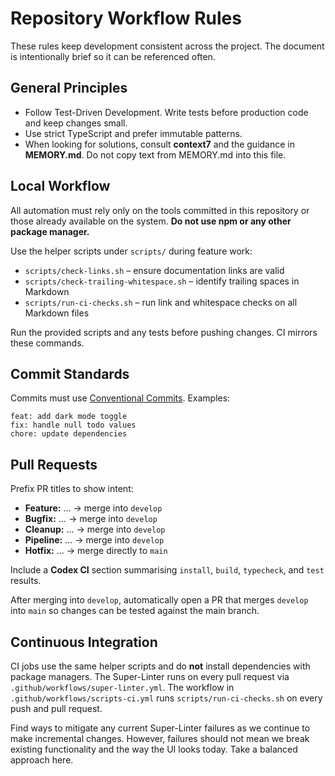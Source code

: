 # Repository Workflow Rules

These rules keep development consistent across the project. The document is intentionally brief so it can be referenced often.

## General Principles

- Follow Test-Driven Development. Write tests before production code and keep changes small.
- Use strict TypeScript and prefer immutable patterns.
- When looking for solutions, consult **context7** and the guidance in **MEMORY.md**. Do not copy text from MEMORY.md into this file.

## Local Workflow

All automation must rely only on the tools committed in this repository or those already available on the system. **Do not use npm or any other package manager.**

Use the helper scripts under `scripts/` during feature work:

- `scripts/check-links.sh` – ensure documentation links are valid
- `scripts/check-trailing-whitespace.sh` – identify trailing spaces in Markdown
- `scripts/run-ci-checks.sh` – run link and whitespace checks on all Markdown files

Run the provided scripts and any tests before pushing changes. CI mirrors these commands.

## Commit Standards

Commits must use [Conventional Commits](https://www.conventionalcommits.org/en/v1.0.0/). Examples:

```
feat: add dark mode toggle
fix: handle null todo values
chore: update dependencies
```

## Pull Requests

Prefix PR titles to show intent:

- **Feature:** … → merge into `develop`
- **Bugfix:** … → merge into `develop`
- **Cleanup:** … → merge into `develop`
- **Pipeline:** … → merge into `develop`
- **Hotfix:** … → merge directly to `main`

Include a **Codex CI** section summarising `install`, `build`, `typecheck`, and `test` results.

After merging into `develop`, automatically open a PR that merges `develop` into `main` so changes can be tested against the main branch.

## Continuous Integration

CI jobs use the same helper scripts and do **not** install dependencies with package managers. The Super-Linter runs on every pull request via `.github/workflows/super-linter.yml`.
The workflow in `.github/workflows/scripts-ci.yml` runs `scripts/run-ci-checks.sh` on every push and pull request.

Find ways to mitigate any current Super-Linter failures as we continue to make incremental changes. However, failures should not mean we break existing functionality and the way the UI looks today. Take a balanced approach here.
